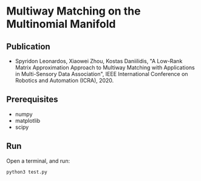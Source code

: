 # Multiway Matching on the Multinomial Manifold

## Publication

* Spyridon Leonardos, Xiaowei Zhou, Kostas Daniilidis, "A Low-Rank Matrix Approximation Approach to Multiway Matching
with Applications in Multi-Sensory Data Association", IEEE International Conference on Robotics and Automation (ICRA), 2020.

## Prerequisites
* numpy
* matplotlib
* scipy

## Run
Open a terminal, and run:
```bash
python3 test.py
```

